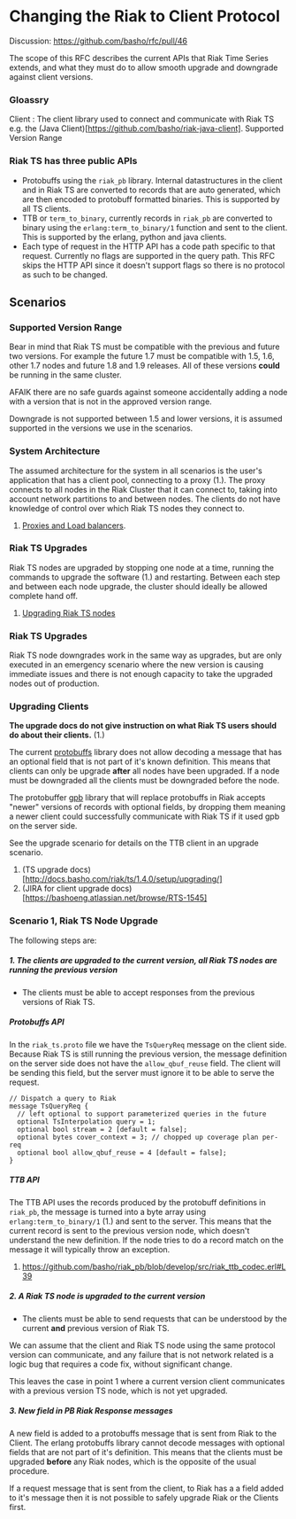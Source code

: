 
# Changing the Riak to Client Protocol

Discussion: https://github.com/basho/rfc/pull/46

The scope of this RFC describes the current APIs that Riak Time Series extends, and what they must do to allow smooth upgrade and downgrade against client versions.

### Gloassry

Client
:   The client library used to connect and communicate with Riak TS e.g. the (Java Client)[https://github.com/basho/riak-java-client].
Supported Version Range

### Riak TS has three public APIs

* Protobuffs using the `riak_pb` library. Internal datastructures in the client and in Riak TS are converted to records that are auto generated, which are then encoded to protobuff formatted binaries. This is supported by all TS clients.
* TTB or `term_to_binary`, currently records in `riak_pb` are converted to binary using the `erlang:term_to_binary/1` function and sent to the client. This is supported by the erlang, python and java clients.
* Each type of request in the HTTP API has a code path specific to that request. Currently no flags are supported in the query path. This RFC skips the HTTP API since it doesn't support flags so there is no protocol as such to be changed.

## Scenarios

### Supported Version Range

Bear in mind that Riak TS must be compatible with the previous and future two versions. For example the future 1.7 must be compatible with 1.5, 1.6, other 1.7 nodes and future 1.8 and 1.9 releases. All of these versions **could** be running in the same cluster.

AFAIK there are no safe guards against someone accidentally adding a node with a version that is not in the approved version range.

Downgrade is not supported between 1.5 and lower versions, it is assumed supported in the versions we use in the scenarios.

### System Architecture

The assumed architecture for the system in all scenarios is the user's application that has a client pool, connecting to a proxy (1.). The proxy connects to all nodes in the Riak Cluster that it can connect to, taking into account network partitions to and between nodes. The clients do not have knowledge of control over which Riak TS nodes they connect to.

1. [Proxies and Load balancers](http://docs.basho.com/riak/1.4.0/cookbooks/Load-Balancing-and-Proxy-Configuration/).

### Riak TS Upgrades

Riak TS nodes are upgraded by stopping one node at a time, running the commands to upgrade the software (1.) and restarting. Between each step and between each node upgrade, the cluster should ideally be allowed complete hand off.

1. [Upgrading Riak TS nodes](http://docs.basho.com/riak/ts/1.4.0/setup/upgrading/)

### Riak TS Upgrades

Riak TS node downgrades work in the same way as upgrades, but are only executed in an emergency scenario where the new version is causing immediate issues and there is not enough capacity to take the upgraded nodes out of production.

### Upgrading Clients

**The upgrade docs do not give instruction on what Riak TS users should do about their clients.** (1.)

The current [protobuffs](https://github.com/basho/erlang_protobuffs) library does not allow decoding a message that has an optional field that is not part of it's known definition. This means that clients can only be upgrade **after** all nodes have been upgraded. If a node must be downgraded all the clients must be downgraded before the node. 

The protobuffer [gpb](https://github.com/basho/gpb) library that will replace protobuffs in Riak accepts "newer" versions of records with optional fields, by dropping them meaning a newer client could successfully communicate with Riak TS if it used gpb on the server side.

See the upgrade scenario for details on the TTB client in an upgrade scenario.

1. (TS upgrade docs)[http://docs.basho.com/riak/ts/1.4.0/setup/upgrading/]
2. (JIRA for client upgrade docs)[https://bashoeng.atlassian.net/browse/RTS-1545]

### Scenario 1, Riak TS Node Upgrade

The following steps are:

##### 1. The clients are upgraded to the current version, all Riak TS nodes are running the previous version

* The clients must be able to accept responses from the previous versions of Riak TS.

##### Protobuffs API

In the `riak_ts.proto` file we have the `TsQueryReq` message on the client side. Because Riak TS is still running the previous version, the message definition on the server side does not have the `allow_qbuf_reuse` field. The client will be sending this field, but the server must ignore it to be able to serve the request.

```
// Dispatch a query to Riak
message TsQueryReq {
  // left optional to support parameterized queries in the future
  optional TsInterpolation query = 1;
  optional bool stream = 2 [default = false];
  optional bytes cover_context = 3; // chopped up coverage plan per-req
  optional bool allow_qbuf_reuse = 4 [default = false];
}
```

##### TTB API

The TTB API uses the records produced by the protobuff definitions in `riak_pb`, the message is turned into a byte array using `erlang:term_to_binary/1` (1.) and sent to the server. This means that the current record is sent to the previous version node, which doesn't understand the new definition. If the node tries to do a record match on the message it will typically throw an exception.

1. https://github.com/basho/riak_pb/blob/develop/src/riak_ttb_codec.erl#L39

##### 2. A Riak TS node is upgraded to the current version

* The clients must be able to send requests that can be understood by the current **and** previous version of Riak TS.

We can assume that the client and Riak TS node using the same protocol version can communicate, and any failure that is not network related is a logic bug that requires a code fix, without significant change.

This leaves the case in point 1 where a current version client communicates with a previous version TS node, which is not yet upgraded.

##### 3. New field in PB Riak Response messages

A new field is added to a protobuffs message that is sent from Riak to the Client. The erlang protobuffs library cannot decode messages with optional fields that are not part of it's definition. This means that the clients must be upgraded **before** any Riak nodes, which is the opposite of the usual procedure.

If a request message that is sent from the client, to Riak has a a field added to it's message then it is not possible to safely upgrade Riak or the Clients first.
